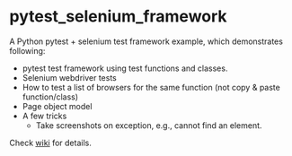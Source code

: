 # pytest_selenium_framework
A Python pytest + selenium test framework example, which demonstrates following:
* pytest test framework using test functions and classes.
* Selenium webdriver tests
* How to test a list of browsers for the same function (not copy & paste function/class)
* Page object model
* A few tricks
  * Take screenshots on exception, e.g., cannot find an element.
  
Check [wiki](https://github.com/peterjpxie/pytest_selenium_framework/wiki) for details.


